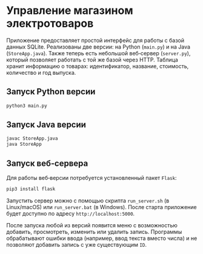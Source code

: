# Управление магазином электротоваров

Приложение предоставляет простой интерфейс для работы с базой данных SQLite. 
Реализованы две версии: на Python (`main.py`) и на Java (`StoreApp.java`). 
Также теперь есть небольшой веб‑сервер (`server.py`), который позволяет работать
с той же базой через HTTP. Таблица хранит информацию о товарах: идентификатор,
название, стоимость, количество и год выпуска.

## Запуск Python версии

```bash
python3 main.py
```

## Запуск Java версии

```bash
javac StoreApp.java
java StoreApp
```

## Запуск веб‑сервера

Для работы веб‑версии потребуется установленный пакет `Flask`:

```bash
pip3 install flask
```

Запустить сервер можно с помощью скрипта `run_server.sh` (в Linux/macOS) или
`run_server.bat` (в Windows). После старта приложение будет доступно по адресу
`http://localhost:5000`.

После запуска любой из версий появится меню с возможностью добавить, просмотреть, изменить или удалить запись. Программы обрабатывают ошибки ввода (например, ввод текста вместо числа) и не позволяют добавить запись с уже существующим `ID`.
